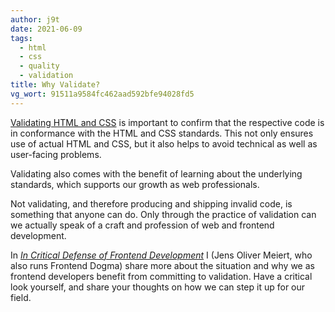 ```yaml
---
author: j9t
date: 2021-06-09
tags:
  - html
  - css
  - quality
  - validation
title: Why Validate?
vg_wort: 91511a9584fc462aad592bfe94028fd5
---
```

[Validating HTML and CSS](https://www.htmlvalidator.com/htmlval/whyvalidate.html) is important to confirm that the respective code is in conformance with the HTML and CSS standards. This not only ensures use of actual HTML and CSS, but it also helps to avoid technical as well as user-facing problems.

Validating also comes with the benefit of learning about the underlying standards, which supports our growth as web professionals.

Not validating, and therefore producing and shipping invalid code, is something that anyone can do. Only through the practice of validation can we actually speak of a craft and profession of web and frontend development.

In [_In Critical Defense of Frontend Development_](https://meiert.com/en/blog/critical-frontend-development/) I (Jens Oliver Meiert, who also runs Frontend Dogma) share more about the situation and why we as frontend developers benefit from committing to validation. Have a critical look yourself, and share your thoughts on how we can step it up for our field.
